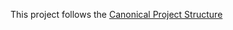 This project follows the [Canonical Project Structure](https://www.open-std.org/jtc1/sc22/wg21/docs/papers/2018/p1204r0.html)